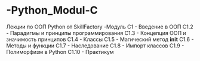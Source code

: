 # -Python_Modul-C
Лекции по ООП Python от SkillFactory
-Модуль С1 - Введение в ООП
    С1.2 - Парадигмы и принципы программирования
    С1.3 - Концепция ООП и значимость принципов
    С1.4 - Классы
    С1.5 - Магический метод __init__
    С1.6 - Методы и функции
    С1.7 - Наследование
    С1.8 - Импорт классов
    С1.9 - Полиморфизм в Python
    С1.10 - Практикум
